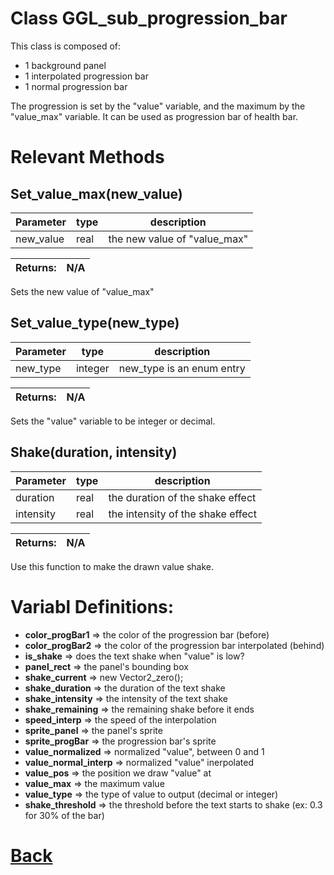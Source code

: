 # Class GGL_sub_progression_bar

This class is composed of:
- 1 background panel
- 1 interpolated progression bar 
- 1 normal progression bar

The progression is set by the "value" variable, and the maximum by the "value_max" variable.
It can be used as progression bar of health bar.

# Relevant Methods

## Set_value_max(new_value)

| Parameter   |  type   |              description                   |
|--           |       --|--                                          |
|   new_value      | real  |   the new value of "value_max"   |

| Returns:  | N/A |
|--         |                             --|

Sets the new value of "value_max"

## Set_value_type(new_type)

| Parameter   |  type   |              description                   |
|--           |       --|--                                          |
|   new_type      | integer  |   new_type is an enum entry   |

| Returns:  | N/A |
|--         |                             --|

Sets the "value" variable to be integer or decimal.

## Shake(duration, intensity)

| Parameter   |  type   |              description                   |
|--           |       --|--                                          |
|   duration      | real  |   the duration of the shake effect   |
|   intensity      | real  |   the intensity of the shake effect   |

| Returns:  | N/A                           |
|--         |                             --|

Use this function to make the drawn value shake.

# Variabl Definitions:

- **color_progBar1**      => the color of the progression bar (before)
- **color_progBar2**      => the color of the progression bar interpolated (behind)
- **is_shake**            => does the text shake when "value" is low?
- **panel_rect**          => the panel's bounding box
- **shake_current**       => new Vector2_zero();
- **shake_duration**      => the duration of the text shake
- **shake_intensity**     => the intensity of the text shake
- **shake_remaining**     => the remaining shake before it ends
- **speed_interp**        => the speed of the interpolation
- **sprite_panel**        => the panel's sprite
- **sprite_progBar**      => the progression bar's sprite
- **value_normalized**    => normalized "value", between 0 and 1
- **value_normal_interp** => normalized "value" inerpolated
- **value_pos**           => the position we draw "value" at
- **value_max**           => the maximum value
- **value_type**          => the type of value to output (decimal or integer)
- **shake_threshold**     => the threshold before the text starts to shake (ex: 0.3 for 30% of the bar)

# [Back](https://github.com/Ced30/GML-GUI-Library-GGL-Documentation/blob/main/API/Struct%20Classes.md)
